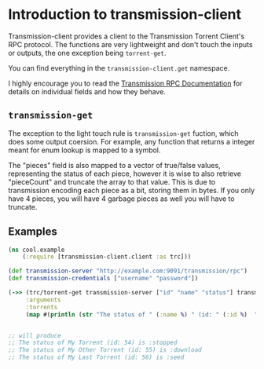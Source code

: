 # Introduction to transmission-client

Transmission-client provides a client to the Transmission Torrent Client's RPC protocol. The functions are very
lightweight and don't touch the inputs or outputs, the one exception being `torrent-get`.

You can find everything in the `transmission-client.get` namespace.

I highly encourage you to read the [Transmission RPC Documentation][transmission-rpc] for details on individual fields
and how they behave. 

[transmission-rpc]: https://trac.transmissionbt.com/browser/trunk/extras/rpc-spec.txt


## `transmission-get`

The exception to the light touch rule is `transmission-get` fuction, which does some output coersion. For example, any
function that returns a integer meant for enum lookup is mapped to a symbol.

The "pieces" field is also mapped to a vector of true/false values, representing the status of each piece, however it is
wise to also retrieve "pieceCount" and truncate the array to that value. This is due to transmission encoding each piece
as a bit, storing them in bytes. If you only have 4 pieces, you will have 4 garbage pieces as well you will have to truncate.


## Examples

```clojure
(ns cool.example
    (:require [transmission-client.client :as trc]))

(def transmission-server "http://example.com:9091/transmission/rpc")
(def transmission-credentials ["username" "password"])

(->> (trc/torrent-get transmission-server ["id" "name" "status"] transmission-credentials)
     :arguments
     :torrents
     (map #(println (str "The status of " (:name %) " (id: " (:id %)  ") is " (:status %) ))))


;; will produce
;; The status of My Torrent (id: 54) is :stopped
;; The status of My Other Torrent (id: 55) is :download
;; The status of My Last Torrent (id: 56) is :seed
```

